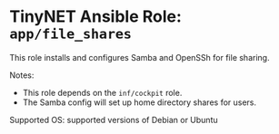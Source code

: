 # TinyNET Ansible Role: `app/file_shares`

This role installs and configures Samba and OpenSSh for file sharing.

Notes:

- This role depends on the `inf/cockpit` role.
- The Samba config will set up home directory shares for users.

Supported OS: supported versions of Debian or Ubuntu
